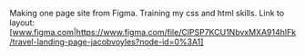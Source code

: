 Making one page site from Figma. Training my css and html skills.
Link to layout: [www.figma.com|https://www.figma.com/file/ClPSP7KCU1NbvxMXA914hlFk/travel-landing-page-jacobvoyles?node-id=0%3A1]
